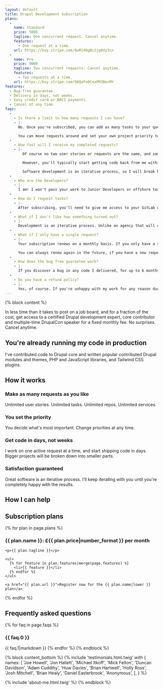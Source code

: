 ```yaml
---
layout: default
title: Drupal Development Subscription
plans:
  -
    name: Standard
    price: 5000
    tagline: One concurrent request. Cancel anytime.
    features:
      - One request at a time.
    url: https://buy.stripe.com/8wM14OgBc2jg8Vy3cn
  -
    name: Pro
    price: 9000
    tagline: Two concurrent requests. Cancel anytime.
    features:
      - Two requests at a time.
    url: https://buy.stripe.com/9AQaFo0CeaPM3BecMY
features:
  - Bug-free guarantee.
  - Delivery in days, not weeks.
  - Easy credit card or BACS payments.
  - Cancel at any time.
faqs:
  -
    - Is there a limit to how many requests I can have?
    - |-
      No. Once you're subscribed, you can add as many tasks to your queue as you'd like, and they'll be delivered one-by-one.

      You can move requests around and set your own project priority to ensure your most important tasks are finished first.
  -
    - How fast will I receive my completed requests?
    - |-
        Of course no two user stories or requests are the same, and some take longer than others.

        However, you'll typically start getting code back from me within days of submitting an active request.

        Software development is an iterative process, so I will break big projects into smaller tasks and start sending work-in-progress for review, feedback, and iteration.
  -
    - Who are the Developers?
    - |-
      I am! I won't pass your work to Junior Developers or offshore teams. You work directly with me. Always.
  -
    - How do I request tasks?
    - |-
      After subscribing, you'll need to give me access to your GitLab or GitHub repository and issues board. From there, assign as many tasks to me as you like, in priority order.
  -
    - What if I don't like how something turned out?
    - |-
      Development is an iterative process. Unlike an agency that will charge you extra for change orders, you get unlimited revisions until you’re happy with the work.
  -
    - What if I only have a single request?
    - |-
      Your subscription renews on a monthly basis. If you only have a single request, you are free to cancel your subscription after the first month.

      You can always renew again in the future, if you have a new request!
  -
    - How does the bug free guarantee work?
    - |-
      If you discover a bug in any code I delivered, for up to 6 months after the end of your subscription, I will fix it for free.
  -
    - Do you have a refund policy?
    - |-
      Yes, of course. If you're unhappy with my work for any reason during your first month of service, just say the word, and I'll give you a full refund. No questions asked.
---
```


{% block content %}

 In less time than it takes to post on a job board, and for a fraction of the cost, get access to a certified Drupal development expert, core contributor and multiple-time DrupalCon speaker for a fixed monthly fee. No surprises. Cancel anytime.

## You're already running my code in production

I've contributed code to Drupal core and written popular contributed Drupal modules and themes, PHP and JavaScript libraries, and Tailwind CSS plugins.

## How it works

### Make as many requests as you like

Unlimited user stories. Unlimited tasks. Unlimited repos. Unlimited services.

### You set the priority

You decide what's most important. Change priorities at any time.

### Get code in days, not weeks

I work on one active request at a time, and start shipping code in days. Bigger projects will be broken down into smaller parts.

### Satisfaction guaranteed

Great software is an iterative process. I'll keep iterating with you until you're completely happy with the results.

## How I can help

## Subscription plans

{% for plan in page.plans %}
  <div>
    <strong>
      <h3>
        {{ plan.name }}:
        £{{ plan.price|number_format }} per month
      </h3>
    </strong>

    <p>{{ plan.tagline }}</p>

    <ul>
      {% for feature in plan.features|merge(page.features) %}
        <li>{{ feature }}</li>
      {% endfor %}
    </ul>

    <a href="{{ plan.url }}">Register now for the {{ plan.name|lower }} plan</a>
  </div>
{% endfor %}

## Frequently asked questions

{% for faq in page.faqs %}
  <h3>{{ faq.0 }}</h3>

  {{ faq.1|markdown }}
{% endfor %}
{% endblock %}

{% block content_bottom %}
  {% include 'testimonials.html.twig' with {
    names: [
      'Joe Howell',
      'Jon Hallett',
      'Michael Itkoff',
      'Mick Felton',
      'Duncan Davidson',
      'Adam Cuddihy',
      'Huw Davies',
      'Brian Hartwell',
      'Holly Ross',
      'Josh Mitchell',
      'Brian Healy',
      'Daniel Easterbrook',
      'Anonymous',
    ],
  } %}

  {% include 'about-me.html.twig' %}
{% endblock %}
